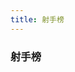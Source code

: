 ```yaml
---
title: 射手榜
---
```


### 射手榜

<GoalRank rank="1" name="维尔茨" state="de" goals="1" />
<GoalRank rank="1" name="穆西亚拉" state="de" goals="1" />
<GoalRank rank="1" name="哈弗茨" state="de" goals="1" />
<GoalRank rank="1" name="菲尔克鲁格" state="de" goals="1" />
<GoalRank rank="1" name="詹" state="de" goals="1" />
<GoalRank rank="1" name="杜阿" state="ch" goals="1" />
<GoalRank rank="1" name="阿比切尔" state="ch" goals="1" />
<GoalRank rank="1" name="瓦尔加" state="hu" goals="1" />
<GoalRank rank="1" name="恩博洛" state="ch" goals="1" />
<GoalRank rank="1" name="莫拉塔" state="es" goals="1" />
<GoalRank rank="1" name="鲁伊斯" state="es" goals="1" />
<GoalRank rank="1" name="卡瓦哈尔" state="es" goals="1" />
<GoalRank rank="1" name="巴伊拉米" state="al" goals="1" />
<GoalRank rank="1" name="巴斯托尼" state="it" goals="1" />
<GoalRank rank="1" name="巴雷拉" state="it" goals="1" />
<GoalRank rank="1" name="布克萨" state="pl" goals="1" />
<GoalRank rank="1" name="加克波" state="nl" goals="1" />
<GoalRank rank="1" name="韦霍斯特" state="nl" goals="1" />
<GoalRank rank="1" name="埃里克森" state="dk" goals="1" />
<GoalRank rank="1" name="詹扎" state="si" goals="1" />
<GoalRank rank="1" name="贝林厄姆" state="gb-eng" goals="1" />
<GoalRank rank="1" name="斯坦丘" state="ro" goals="1" />
<GoalRank rank="1" name="R.马林" state="ro" goals="1" />
<GoalRank rank="1" name="德拉古斯" state="ro" goals="1" />
<GoalRank rank="1" name="斯克兰兹" state="sk" goals="1" />
<GoalRank rank="1" name="沃贝尔" state="fr" goals="1" />


